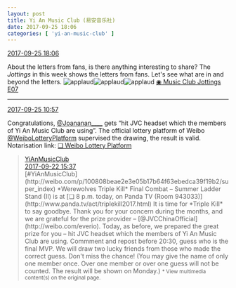 ```yaml
---
layout: post
title: Yi An Music Club (易安音乐社)
date: 2017-09-25 18:06
categories: [ 'yi-an-music-club' ]
---
```


<div class="weibo-info">
  <a href="http://weibo.com/6094546964/FnsWMC3tz">2017-09-25 18:06</a>
</div>

About the letters from fans, is there anything interesting to share? The *Jottings* in this week shows the letters from fans. Let's see what are in and beyond the letters. ![applaud](http://img.t.sinajs.cn/t4/appstyle/expression/ext/normal/36/gza_org.gif)![applaud](http://img.t.sinajs.cn/t4/appstyle/expression/ext/normal/36/gza_org.gif)![applaud](http://img.t.sinajs.cn/t4/appstyle/expression/ext/normal/36/gza_org.gif) [◉ Music Club Jottings E07](http://www.bilibili.com/video/av14691068/)

<!-- more -->

---

<div class="weibo-info">
  <a href="http://weibo.com/6094546964/Fnq8HdpPV">2017-09-25 10:57</a>
</div>

Congratulations, [@Joananan____](http://weibo.com/n/Joananan____) gets “hit JVC headset which the members of Yi An Music Club are using”. The official lottery platform of Weibo [@WeiboLotteryPlatform](http://weibo.com/u/5581785513) supervised the drawing, the result is valid. Notarisation link: [❏ Weibo Lottery Platform](http://t.cn/R0ILuI1)

> <div class="weibo-post-name">
>   <a href="http://weibo.com/yianmusical">YiAnMusicClub</a>
> </div>
> <div class="weibo-info">
>   <a href="http://weibo.com/6094546964/FmZH7wWW1">2017-09-22 15:37</a>
> </div>
> [#YiAnMusicClub](http://weibo.com/p/100808beae2e3e05b17b64f63ebedca39f19b2/super_index) *Werewolves Triple Kill* Final Combat – Summer Ladder Stand (II) is at [❏ 8 p.m. today, on Panda TV (Room 943033)](http://www.panda.tv/act/triplekill2017.html)  
> It is time for *Triple Kill* to say goodbye. Thank you for your concern during the months, and we are grateful for the prize provider – [@JVCChinaOfficial](http://weibo.com/everio). Today, as before, we prepared the great prize for you – hit JVC headset which the members of Yi An Music Club are using. Commment and repost before 20:30, guess who is the final MVP. We will draw two lucky friends from those who made the correct guess. Don't miss the chance! (You may give the name of only one member once. Over one member or over one guess will not be counted. The result will be shown on Monday.)  
> <small>* View multimedia content(s) on the original page.</small>
